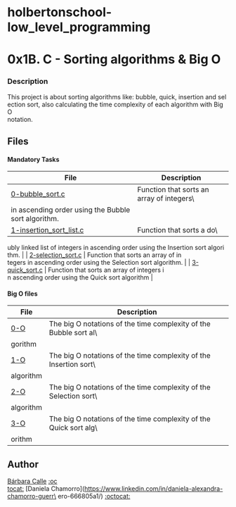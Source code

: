 # holbertonschool-low_level_programming
# 0x1B. C - Sorting algorithms & Big O
### Description
This project is about sorting algorithms like: bubble, quick, insertion and sel\
ection sort, also calculating the time complexity of each algorithm with Big O \
notation.
## Files
#### Mandatory Tasks
| File | Description |
| ------ | ------ |
| [0-bubble_sort.c](0-bubble_sort.c) | Function that sorts an array of integers\
 in ascending order using the Bubble sort algorithm. |
| [1-insertion_sort_list.c](1-insertion_sort_list.c) | Function that sorts a do\
ubly linked list of integers in ascending order using the Insertion sort algori\
thm. |
| [2-selection_sort.c](2-selection_sort.c) | Function that sorts an array of in\
tegers in ascending order using the Selection sort algorithm. |
| [3-quick_sort.c](3-quick_sort.c) | Function that sorts an array of integers i\
n ascending order using the Quick sort algorithm |
#### Big O files
| File | Description |
| ------ | ------ |
| [0-O](0-O) | The big O notations of the time complexity of the Bubble sort al\
gorithm |
| [1-O](1-O) | The big O notations of the time complexity of the Insertion sort\
 algorithm |
| [2-O](2-O) | The big O notations of the time complexity of the Selection sort\
 algorithm |
| [3-O](3-O) | The big O notations of the time complexity of the Quick sort alg\
orithm |
## Author
[Bárbara Calle](https://www.linkedin.com/in/b%C3%A1rbara-calle-7363a0164/) [:oc\
tocat:](https://github.com/dabrabgellak)
[Daniela Chamorro](https://www.linkedin.com/in/daniela-alexandra-chamorro-guerr\
ero-666805a1/) [:octocat:](https://github.com/dalexach)
